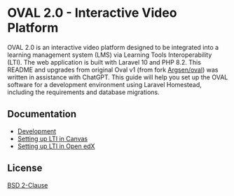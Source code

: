 # OVAL 2.0 - Interactive Video Platform

OVAL 2.0 is an interactive video platform designed to be integrated into a learning management system (LMS) via Learning Tools Interoperability (LTI). The web application is built with Laravel 10 and PHP 8.2. This README and upgrades from original Oval v1 (from fork [Argsen/oval](https://github.com/Argsen/oval)) was written in assistance with ChatGPT. This guide will help you set up the OVAL software for a development environment using Laravel Homestead, including the requirements and database migrations.

## Documentation

- [Development](docs/development.md)
- [Setting up LTI in Canvas](docs/setting-up-lti-in-canvas.md)
- [Setting up LTI in Open edX](docs/setting-up-lti-in-opened.md)

## License

[BSD 2-Clause](LICENSE.md)

